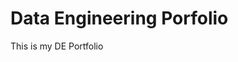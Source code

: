 # Data Engineering Porfolio
This is my DE Portfolio
<!---
JavierHernandezG/JavierHernandezG is a ✨ special ✨ repository because its `README.md` (this file) appears on your GitHub profile.
You can click the Preview link to take a look at your changes.
--->
